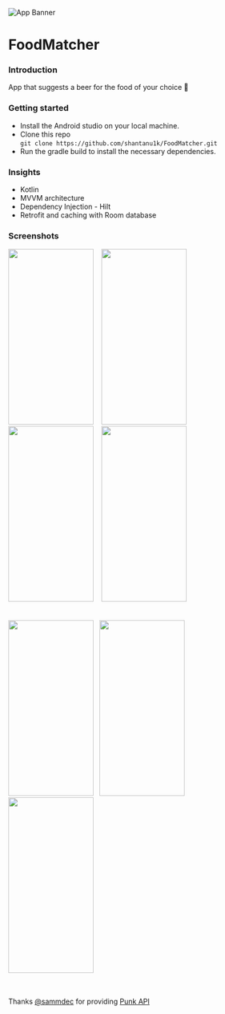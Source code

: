 
![App Banner](https://user-images.githubusercontent.com/57897297/206899454-e872d485-237b-4ce8-964b-481fcee166f4.png)



# FoodMatcher

<h3>Introduction</h3>
App that suggests a beer for the food of your choice <b>🍻</b>


<h3>Getting started</h3>

* Install the Android studio on your local machine.
* Clone this repo </br>
```git clone https://github.com/shantanu1k/FoodMatcher.git```
* Run the gradle build to install the necessary dependencies.


<h3>Insights</h3>

* Kotlin
* MVVM architecture
* Dependency Injection - Hilt
* Retrofit and caching with Room database


<h3>Screenshots</h3>
<span>
  <img src="https://user-images.githubusercontent.com/57897297/206894507-3186c9f5-45f9-46ba-acd6-ee869694dca9.png" width="170" height="350"/> &nbsp
  &nbsp<img src="https://user-images.githubusercontent.com/57897297/206894499-10a7673f-ce36-41f9-8b23-9a8585f8317e.png" width="170" height="350"/> &nbsp
  &nbsp<img src="https://user-images.githubusercontent.com/57897297/206894501-45873dae-ab11-48b1-aabc-fc7bcb1e2f0f.png" width="170" height="350"/> &nbsp
  &nbsp<img src="https://user-images.githubusercontent.com/57897297/206901491-5299b415-0b29-46d4-8dd7-1fb42126b21e.png" width="170" height="350"/>
</span>
</br></br></br>
<span>
  <img src="https://user-images.githubusercontent.com/57897297/206901495-43e590c8-bdfd-48e2-b928-979ed6e494da.png" width="170" height="350"/>&nbsp
  &nbsp<img src="https://user-images.githubusercontent.com/57897297/206901500-9e1b8021-47b5-47f0-853f-a46087b3012f.png" width="170" height="350"/>&nbsp
  &nbsp<img src="https://user-images.githubusercontent.com/57897297/206901507-5659bae9-edb4-4073-b8b9-e8b50bfafd9f.png" width="170" height="350"/>
</span>
</br></br></br>






Thanks <a href="https://github.com/sammdec">@sammdec</a> for providing <a href="https://punkapi.com/documentation/v2">Punk API</a>



